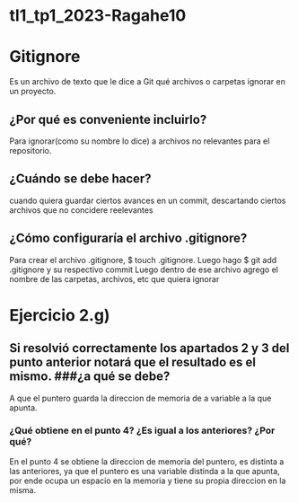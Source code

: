 # tl1_tp1_2023-Ragahe10

# Gitignore
Es un archivo de texto que le dice a Git qué archivos o carpetas ignorar en un proyecto.
## ¿Por qué es conveniente incluirlo?
Para ignorar(como su nombre lo dice) a archivos no relevantes para el repositorio.
## ¿Cuándo se debe hacer?
cuando quiera guardar ciertos avances en un commit, descartando ciertos archivos que no concidere reelevantes
## ¿Cómo configuraría el archivo .gitignore?
Para crear el archivo .gitignore, $ touch .gitignore. Luego hago $ git add .gitignore y su respectivo commit
Luego dentro de ese archivo agrego el nombre de las carpetas, archivos, etc que quiera ignorar

# Ejercicio 2.g)
## Si resolvió correctamente los apartados 2 y 3 del punto anterior notará que el resultado es el mismo. ###¿a qué se debe?
A que el puntero guarda la direccion de memoria de a variable a la que apunta.
### ¿Qué obtiene en el punto 4? ¿Es igual a los anteriores? ¿Por qué?
En el punto 4 se obtiene la direccion de memoria del puntero, es distinta a las anteriores,
ya que el puntero es una variable distinda a la que apunta, por ende ocupa un espacio en la memoria y
tiene su propia direccion en la misma.